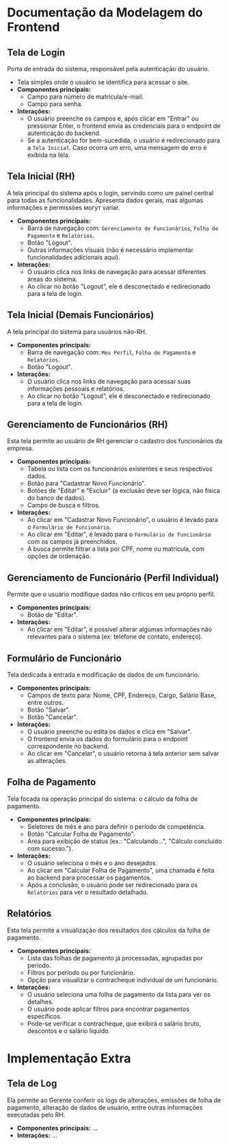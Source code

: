 # Documentação da Modelagem do Frontend

## Tela de Login
Porta de entrada do sistema, responsável pela autenticação do usuário.
- Tela simples onde o usuário se identifica para acessar o site.
- **Componentes principais:**
  - Campo para número de matrícula/e-mail.
  - Campo para senha.
- **Interações:**
  - O usuário preenche os campos e, após clicar em "Entrar" ou pressionar Enter, o frontend envia as credenciais para o endpoint de autenticação do backend.
  - Se a autenticação for bem-sucedida, o usuário é redirecionado para a `Tela Inicial`. Caso ocorra um erro, uma mensagem de erro é exibida na tela.

## Tela Inicial (RH)
A tela principal do sistema após o login, servindo como um painel central para todas as funcionalidades. Apresenta dados gerais, mas algumas informações e permissões могут variar.
- **Componentes principais:**
  - Barra de navegação com: `Gerenciamento de Funcionários`, `Folha de Pagamento` e `Relatórios`.
  - Botão "Logout".
  - Outras informações visuais (não é necessário implementar funcionalidades adicionais aqui).
- **Interações:**
  - O usuário clica nos links de navegação para acessar diferentes áreas do sistema.
  - Ao clicar no botão "Logout", ele é desconectado e redirecionado para a tela de login.

## Tela Inicial (Demais Funcionários)
A tela principal do sistema para usuários não-RH.
- **Componentes principais:**
  - Barra de navegação com: `Meu Perfil`, `Folha de Pagamento` e `Relatórios`.
  - Botão "Logout".
- **Interações:**
  - O usuário clica nos links de navegação para acessar suas informações pessoais e relatórios.
  - Ao clicar no botão "Logout", ele é desconectado e redirecionado para a tela de login.

## Gerenciamento de Funcionários (RH)
Esta tela permite ao usuário de RH gerenciar o cadastro dos funcionários da empresa.
- **Componentes principais:**
  - Tabela ou lista com os funcionários existentes e seus respectivos dados.
  - Botão para "Cadastrar Novo Funcionário".
  - Botões de "Editar" e "Excluir" (a exclusão deve ser lógica, não física do banco de dados).
  - Campo de busca e filtros.
- **Interações:**
  - Ao clicar em "Cadastrar Novo Funcionário", o usuário é levado para o `Formulário de Funcionário`.
  - Ao clicar em "Editar", é levado para o `Formulário de Funcionário` com os campos já preenchidos.
  - A busca permite filtrar a lista por CPF, nome ou matrícula, com opções de ordenação.

## Gerenciamento de Funcionário (Perfil Individual)
Permite que o usuário modifique dados não críticos em seu próprio perfil.
- **Componentes principais:**
  - Botão de "Editar".
- **Interações:**
  - Ao clicar em "Editar", é possível alterar algumas informações não relevantes para o sistema (ex: telefone de contato, endereço).

## Formulário de Funcionário
Tela dedicada à entrada e modificação de dados de um funcionário.
- **Componentes principais:**
  - Campos de texto para: Nome, CPF, Endereço, Cargo, Salário Base, entre outros.
  - Botão "Salvar".
  - Botão "Cancelar".
- **Interações:**
  - O usuário preenche ou edita os dados e clica em "Salvar".
  - O frontend envia os dados do formulário para o endpoint correspondente no backend.
  - Ao clicar em "Cancelar", o usuário retorna à tela anterior sem salvar as alterações.

## Folha de Pagamento
Tela focada na operação principal do sistema: o cálculo da folha de pagamento.
- **Componentes principais:**
  - Seletores de mês e ano para definir o período de competência.
  - Botão "Calcular Folha de Pagamento".
  - Área para exibição de status (ex.: "Calculando...", "Cálculo concluído com sucesso.").
- **Interações:**
  - O usuário seleciona o mês e o ano desejados.
  - Ao clicar em "Calcular Folha de Pagamento", uma chamada é feita ao backend para processar os pagamentos.
  - Após a conclusão, o usuário pode ser redirecionado para os `Relatórios` para ver o resultado detalhado.

## Relatórios
Esta tela permite a visualização dos resultados dos cálculos da folha de pagamento.
- **Componentes principais:**
  - Lista das folhas de pagamento já processadas, agrupadas por período.
  - Filtros por período ou por funcionário.
  - Opção para visualizar o contracheque individual de um funcionário.
- **Interações:**
  - O usuário seleciona uma folha de pagamento da lista para ver os detalhes.
  - O usuário pode aplicar filtros para encontrar pagamentos específicos.
  - Pode-se verificar o contracheque, que exibirá o salário bruto, descontos e o salário líquido.
 
# Implementação Extra

## Tela de Log
Ela permite ao Gerente conferir os logs de alterações, emissões de folha de pagamento, alteração de dados de usuário, entre outras informações executadas pelo RH.
- **Componentes principais:**
  ...
- **Interações:**
  ...
